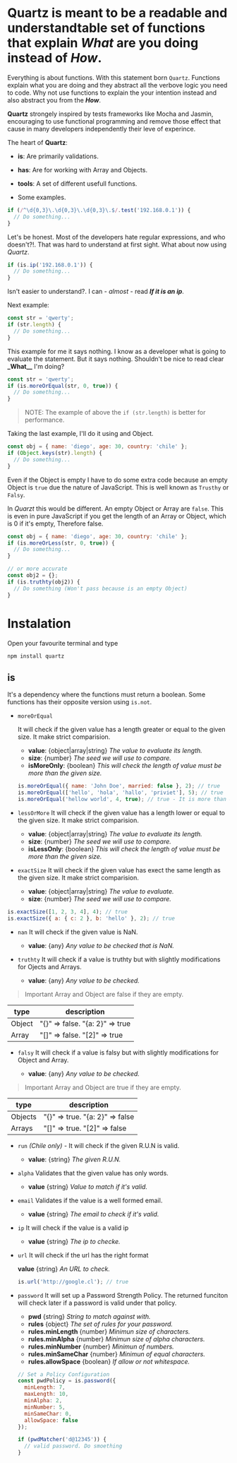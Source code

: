 # Quartz is meant to be a readable and understandtable set of functions that explain _What_ are you doing instead of _How_.

Everything is about functions. With this statement born `Quartz`. Functions explain what you are doing and they abstract all the verbove logic you need to code.
Why not use functions to explain the your intention instead and also abstract you from the _**How**_.

**Quartz** strongely inspired by tests frameworks like Mocha and Jasmin, encouraging to use functional programming and remove those effect that cause in many developers independently their leve of experince.

The heart of **Quartz**:

- **is**: Are primarily validations.
- **has**: Are for working with Array and Objects.
- **tools**: A set of different usefull functions.

- Some examples.

```js
if (/^\d{0,3}\.\d{0,3}\.\d{0,3}\.$/.test('192.168.0.1')) {
  // Do something...
}
```

Let\'s be honest. Most of the developers hate regular expressions, and who doesn\'t?!.
That was hard to understand at first sight. What about now using _Quartz_.

```js
if (is.ip('192.168.0.1')) {
  // Do something...
}
```

Isn\'t easier to understand?. I can - _almost_ - read **_If it is an ip_**.

Next example:

```js
const str = 'qwerty';
if (str.length) {
  // Do something...
}
```

This example for me it says nothing. I know as a developer what is going to evaluate the statement. But it says nothing. Shouldn't be nice to read clear **\_What\_\_** I'm doing?

```js
const str = 'qwerty';
if (is.moreOrEqual(str, 0, true)) {
  // Do something...
}
```

> NOTE: The example of above the `if (str.length)` is better for performance.

Taking the last example, I'll do it using and Object.

```js
const obj = { name: 'diego', age: 30, country: 'chile' };
if (Object.keys(str).length) {
  // Do something...
}
```

Even if the Object is empty I have to do some extra code because an empty Object is `true` due the nature of JavaScript. This is well known as `Trusthy` or `Falsy`.

In _Quarzt_ this would be different. An empty Object or Array are `false`. This is even in pure JavaScript if you get the length of an Array or Object, which is 0 if it's empty, Therefore false.

```js
const obj = { name: 'diego', age: 30, country: 'chile' };
if (is.moreOrLess(str, 0, true)) {
  // Do something...
}

// or more accurate
const obj2 = {};
if (is.truthty(obj2)) {
  // Do something (Won't pass because is an empty Object)
}
```

# Instalation

Open your favourite terminal and type

```
npm install quartz
```

## is

It's a dependency where the functions must return a boolean. Some functions has their opposite version using `is.not`.

- `moreOrEqual`

  It will check if the given value has a length greater or equal to the given size. It make strict comparision.

  - **value**: {object\|array\|string} _The value to evaluate its length._
  - **size**: {number} _The seed we will use to compare._
  - **isMoreOnly**: {boolean} _This will check the length of value must be more than the given size._

  ```js
  is.moreOrEqual({ name: 'John Doe', married: false }, 2); // true
  is.moreOrEqual(['hello', 'hola', 'hallo', 'priviet'], 5); // true
  is.moreOrEqual('hellow world', 4, true); // true - It is more than 4
  ```

- `lessOrMore`
  It will check if the given value has a length lower or equal to the given size. It make strict comparision.

  - **value**: {object\|array\|string} _The value to evaluate its length._
  - **size**: {number} _The seed we will use to compare._
  - **isLessOnly**: {boolean} _This will check the length of value must be more than the given size._

- `exactSize`
  It will check if the given value has exect the same length as the given size. It make strict comparision.

  - **value**: {object\|array\|string} _The value to evaluate._
  - **size**: {number} _The seed we will use to compare._

```js
is.exactSize([1, 2, 3, 4], 4); // true
is.exactSize({ a: { c: 2 }, b: 'hello' }, 2); // true
```

- `nan`
  It will check if the given value is NaN.

  - **value**: {any} _Any value to be checked that is NaN._

- `truthty`
  It will check if a value is truthty but with slightly modifications for Ojects and Arrays.

  - **value**: {any} _Any value to be checked._

> Important Array and Object are false if they are empty.

| type   | description                     |
| ------ | ------------------------------- |
| Object | "{}" => false. "{a: 2}" => true |
| Array  | "[]" => false. "[2]" => true    |

- `falsy`
  It will check if a value is falsy but with slightly modifications for Object and Array.

  - **value**: {any} _Any value to be checked._

> Important Array and Object are true if they are empty.

| type    | description                     |
| ------- | ------------------------------- |
| Objects | "{}" => true. "{a: 2}" => false |
| Arrays  | "[]" => true. "[2]" => false    |

- `run`
  _(Chile only)_ - It will check if the given R.U.N is valid.

  - **value**: {string} _The given R.U.N._

- `alpha`
  Validates that the given value has only words.

  - **value** {string} _Value to match if it's valid._

- `email`
  Validates if the value is a well formed email.

  - **value** {string} _The email to check if it's valid._

- `ip`
  It will check if the value is a valid ip

  - **value** {string} _The ip to checke._

- `url`
  It will check if the url has the right format

  **value** {string} _An URL to check._

  ```js
  is.url('http://google.cl'); // true
  ```

- `password`
  It will set up a Password Strength Policy. The returned funciton will check later if a password is valid under that policy.

  - **pwd** {string} _String to match against with._
  - **rules** {object} _The set of rules for your password._
  - **rules.minLength** {number} _Minimun size of characters._
  - **rules.minAlpha** {number} _Minimun size of alpha characters._
  - **rules.minNumber** {number} _Minimun of numbers._
  - **rules.minSameChar** {number} _Minimun of equal characters._
  - **rules.allowSpace** {boolean} _If allow or not whitespace._

  ```js
  // Set a Policy Configuration
  const pwdPolicy = is.password({
    minLength: 7,
    maxLength: 10,
    minAlpha: 2,
    minNumber: 5,
    minSameChar: 0,
    allowSpace: false
  });

  if (pwdMatcher('d@12345')) {
    // valid password. Do smoething
  }
  ```

